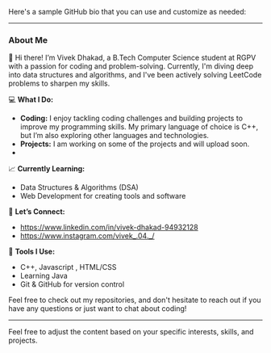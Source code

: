 Here's a sample GitHub bio that you can use and customize as needed:

---

### About Me

👋 Hi there! I’m Vivek Dhakad, a B.Tech Computer Science student at RGPV with a passion for coding and problem-solving. Currently, I'm diving deep into data structures and algorithms, and I've been actively solving LeetCode problems to sharpen my skills.

💻 **What I Do:**
- **Coding:** I enjoy tackling coding challenges and building projects to improve my programming skills. My primary language of choice is C++, but I’m also exploring other languages and technologies.
- **Projects:** I am working on some of the projects and will upload soon.
- 
📈 **Currently Learning:**
- Data Structures & Algorithms (DSA)
- Web Development for creating tools and software

🌟 **Let’s Connect:**
- https://www.linkedin.com/in/vivek-dhakad-94932128
- https://www.instagram.com/vivek_.04._/

🔧 **Tools I Use:**
- C++, Javascript , HTML/CSS
- Learning Java
- Git & GitHub for version control
 

Feel free to check out my repositories, and don't hesitate to reach out if you have any questions or just want to chat about coding!

---

Feel free to adjust the content based on your specific interests, skills, and projects.
<!---
Vivekdhakad04/Vivekdhakad04 is a ✨ special ✨ repository because its `README.md` (this file) appears on your GitHub profile.
You can click the Preview link to take a look at your changes.
--->
